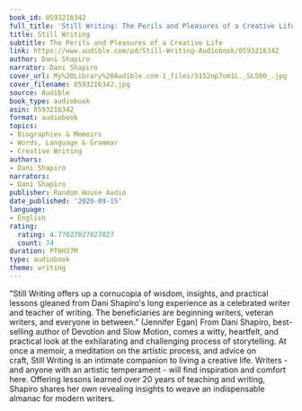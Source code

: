 ```yaml
---
book_id: 0593216342
full_title: 'Still Writing: The Perils and Pleasures of a Creative Life'
title: Still Writing
subtitle: The Perils and Pleasures of a Creative Life
link: https://www.audible.com/pd/Still-Writing-Audiobook/0593216342
author: Dani Shapiro
narrator: Dani Shapiro
cover_url: My%20Library%20Audible.com-1_files/5152np7om1L._SL500_.jpg
cover_filename: 0593216342.jpg
source: Audible
book_type: audiobook
asin: 0593216342
format: audiobook
topics:
- Biographies & Memoirs
- Words, Language & Grammar
- Creative Writing
authors:
- Dani Shapiro
narrators:
- Dani Shapiro
publisher: Random House Audio
date_published: '2020-09-15'
language:
- English
rating:
  rating: 4.77027027027027
  count: 74
duration: PT6H37M
type: audiobook
theme: writing
---
```

"Still Writing offers up a cornucopia of wisdom, insights, and practical lessons gleaned from Dani Shapiro's long experience as a celebrated writer and teacher of writing. The beneficiaries are beginning writers, veteran writers, and everyone in between." (Jennifer Egan)
From Dani Shapiro, best-selling author of Devotion and Slow Motion, comes a witty, heartfelt, and practical look at the exhilarating and challenging process of storytelling. At once a memoir, a meditation on the artistic process, and advice on craft, Still Writing is an intimate companion to living a creative life. Writers - and anyone with an artistic temperament - will find inspiration and comfort here. Offering lessons learned over 20 years of teaching and writing, Shapiro shares her own revealing insights to weave an indispensable almanac for modern writers.

